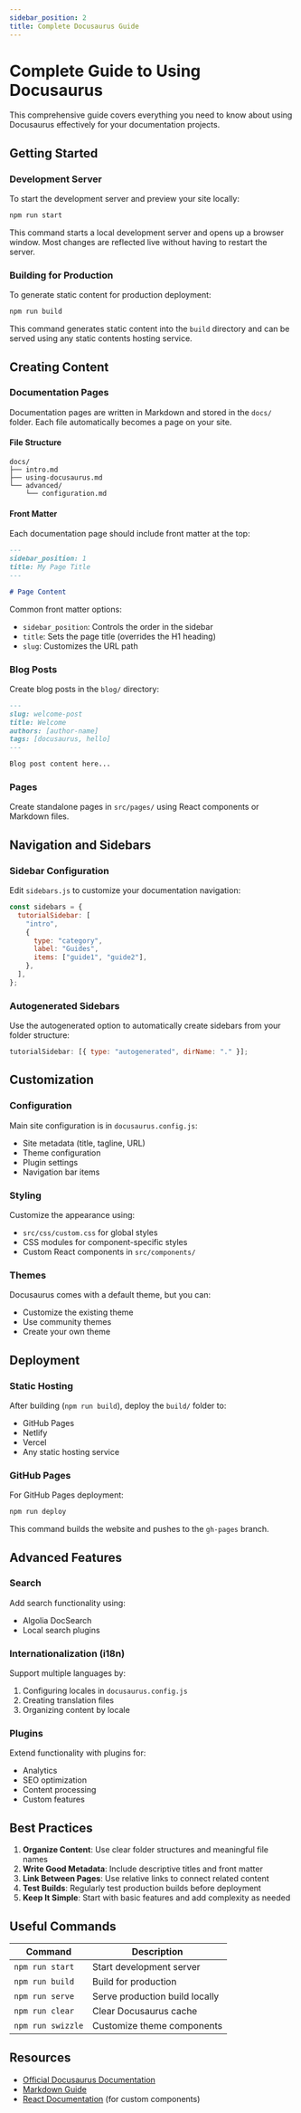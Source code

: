 ```yaml
---
sidebar_position: 2
title: Complete Docusaurus Guide
---
```


# Complete Guide to Using Docusaurus

This comprehensive guide covers everything you need to know about using Docusaurus effectively for your documentation projects.

## Getting Started

### Development Server

To start the development server and preview your site locally:

```bash
npm run start
```

This command starts a local development server and opens up a browser window. Most changes are reflected live without having to restart the server.

### Building for Production

To generate static content for production deployment:

```bash
npm run build
```

This command generates static content into the `build` directory and can be served using any static contents hosting service.

## Creating Content

### Documentation Pages

Documentation pages are written in Markdown and stored in the `docs/` folder. Each file automatically becomes a page on your site.

#### File Structure

```
docs/
├── intro.md
├── using-docusaurus.md
└── advanced/
    └── configuration.md
```

#### Front Matter

Each documentation page should include front matter at the top:

```markdown
---
sidebar_position: 1
title: My Page Title
---

# Page Content
```

Common front matter options:

- `sidebar_position`: Controls the order in the sidebar
- `title`: Sets the page title (overrides the H1 heading)
- `slug`: Customizes the URL path

### Blog Posts

Create blog posts in the `blog/` directory:

```markdown
---
slug: welcome-post
title: Welcome
authors: [author-name]
tags: [docusaurus, hello]
---

Blog post content here...
```

### Pages

Create standalone pages in `src/pages/` using React components or Markdown files.

## Navigation and Sidebars

### Sidebar Configuration

Edit `sidebars.js` to customize your documentation navigation:

```javascript
const sidebars = {
  tutorialSidebar: [
    "intro",
    {
      type: "category",
      label: "Guides",
      items: ["guide1", "guide2"],
    },
  ],
};
```

### Autogenerated Sidebars

Use the autogenerated option to automatically create sidebars from your folder structure:

```javascript
tutorialSidebar: [{ type: "autogenerated", dirName: "." }];
```

## Customization

### Configuration

Main site configuration is in `docusaurus.config.js`:

- Site metadata (title, tagline, URL)
- Theme configuration
- Plugin settings
- Navigation bar items

### Styling

Customize the appearance using:

- `src/css/custom.css` for global styles
- CSS modules for component-specific styles
- Custom React components in `src/components/`

### Themes

Docusaurus comes with a default theme, but you can:

- Customize the existing theme
- Use community themes
- Create your own theme

## Deployment

### Static Hosting

After building (`npm run build`), deploy the `build/` folder to:

- GitHub Pages
- Netlify
- Vercel
- Any static hosting service

### GitHub Pages

For GitHub Pages deployment:

```bash
npm run deploy
```

This command builds the website and pushes to the `gh-pages` branch.

## Advanced Features

### Search

Add search functionality using:

- Algolia DocSearch
- Local search plugins

### Internationalization (i18n)

Support multiple languages by:

1. Configuring locales in `docusaurus.config.js`
2. Creating translation files
3. Organizing content by locale

### Plugins

Extend functionality with plugins for:

- Analytics
- SEO optimization
- Content processing
- Custom features

## Best Practices

1. **Organize Content**: Use clear folder structures and meaningful file names
2. **Write Good Metadata**: Include descriptive titles and front matter
3. **Link Between Pages**: Use relative links to connect related content
4. **Test Builds**: Regularly test production builds before deployment
5. **Keep It Simple**: Start with basic features and add complexity as needed

## Useful Commands

| Command           | Description                    |
| ----------------- | ------------------------------ |
| `npm run start`   | Start development server       |
| `npm run build`   | Build for production           |
| `npm run serve`   | Serve production build locally |
| `npm run clear`   | Clear Docusaurus cache         |
| `npm run swizzle` | Customize theme components     |

## Resources

- [Official Docusaurus Documentation](https://docusaurus.io/)
- [Markdown Guide](https://www.markdownguide.org/)
- [React Documentation](https://react.dev/) (for custom components)

